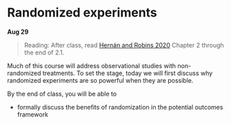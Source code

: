 
# Randomized experiments

**Aug 29**

> Reading: After class, read [Hernán and Robins 2020](https://www.hsph.harvard.edu/miguel-hernan/causal-inference-book/) Chapter 2 through the end of 2.1.

Much of this course will address observational studies with non-randomized treatments. To set the stage, today we will first discuss why randomized experiments are so powerful when they are possible.

By the end of class, you will be able to

* formally discuss the benefits of randomization in the potential outcomes framework
